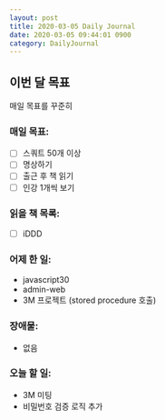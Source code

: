 ```yaml
---
layout: post
title: 2020-03-05 Daily Journal
date: 2020-03-05 09:44:01 0900
category: DailyJournal
---
```


## 이번 달 목표
매일 목표를 꾸준히

### 매일 목표:
- [ ] 스쿼트 50개 이상
- [ ] 명상하기
- [ ] 출근 후 책 읽기
- [ ] 인강 1개씩 보기

### 읽을 책 목록:
- [ ] iDDD

### 어제 한 일:
* javascript30
* admin-web
* 3M 프로젝트 (stored procedure 호출)

### 장애물:
* 없음

### 오늘 할 일:
* 3M 미팅
* 비밀번호 검증 로직 추가